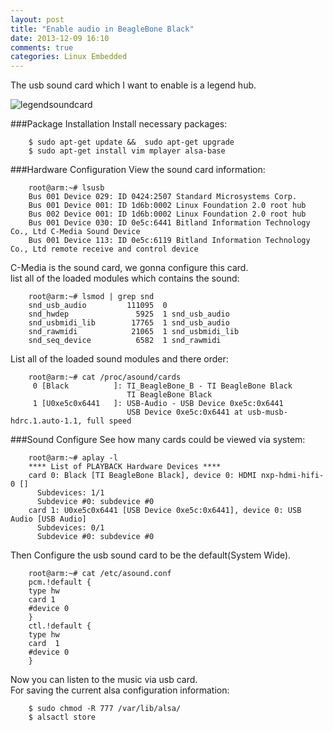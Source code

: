 ```yaml
---
layout: post
title: "Enable audio in BeagleBone Black"
date: 2013-12-09 16:10
comments: true
categories: Linux Embedded
---
```

The usb sound card which I want to enable is a legend hub.     

![legendsoundcard](/images/legendsoundcard.jpg)

###Package Installation
Install necessary packages:

```
	$ sudo apt-get update &&  sudo apt-get upgrade
	$ sudo apt-get install vim mplayer alsa-base 

```
	
###Hardware Configuration
View the sound card information:

```
	root@arm:~# lsusb
	Bus 001 Device 029: ID 0424:2507 Standard Microsystems Corp. 
	Bus 001 Device 001: ID 1d6b:0002 Linux Foundation 2.0 root hub
	Bus 002 Device 001: ID 1d6b:0002 Linux Foundation 2.0 root hub
	Bus 001 Device 030: ID 0e5c:6441 Bitland Information Technology Co., Ltd C-Media Sound Device
	Bus 001 Device 113: ID 0e5c:6119 Bitland Information Technology Co., Ltd remote receive and control device

```
C-Media is the sound card, we gonna configure this card.     
list all of the loaded modules which contains the sound: 

```
	root@arm:~# lsmod | grep snd
	snd_usb_audio         111095  0 
	snd_hwdep               5925  1 snd_usb_audio
	snd_usbmidi_lib        17765  1 snd_usb_audio
	snd_rawmidi            21065  1 snd_usbmidi_lib
	snd_seq_device          6582  1 snd_rawmidi

```
List all of the loaded sound modules and there order: 

```
	root@arm:~# cat /proc/asound/cards   
	 0 [Black          ]: TI_BeagleBone_B - TI BeagleBone Black
	                      TI BeagleBone Black
	 1 [U0xe5c0x6441   ]: USB-Audio - USB Device 0xe5c:0x6441
	                      USB Device 0xe5c:0x6441 at usb-musb-hdrc.1.auto-1.1, full speed

```
###Sound Configure
See how many cards could be viewed via system:

```
	root@arm:~# aplay -l
	**** List of PLAYBACK Hardware Devices ****
	card 0: Black [TI BeagleBone Black], device 0: HDMI nxp-hdmi-hifi-0 []
	  Subdevices: 1/1
	  Subdevice #0: subdevice #0
	card 1: U0xe5c0x6441 [USB Device 0xe5c:0x6441], device 0: USB Audio [USB Audio]
	  Subdevices: 0/1
	  Subdevice #0: subdevice #0

```
Then Configure the usb sound card to be the default(System Wide). 

```
	root@arm:~# cat /etc/asound.conf 
	pcm.!default { 
	type hw 
	card 1
	#device 0 
	}
	ctl.!default { 
	type hw 
	card  1
	#device 0 
	}

```
Now you can listen to the music via usb card.    
For saving the current alsa configuration information:

```
	$ sudo chmod -R 777 /var/lib/alsa/
	$ alsactl store

```
